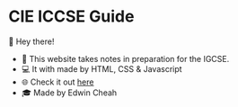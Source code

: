 # CIE ICCSE Guide

👋 Hey there! 

- 📝 This website takes notes in preparation for the IGCSE. 
- ‍💻 It with made by HTML, CSS & Javascript
- 🌐 Check it out <a href="https://cieigcseguide.vercel.app">here</a>
- 🎓 Made by Edwin Cheah
